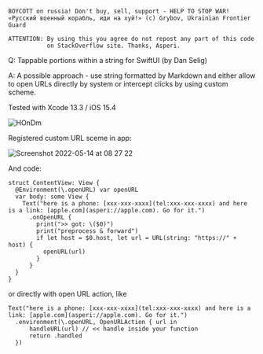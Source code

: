 ```
BOYCOTT on russia! Don't buy, sell, support - HELP TO STOP WAR!
«Русский военный корабль, иди на хуй!» (c) Grybov, Ukrainian Frontier Guard

ATTENTION: By using this you agree do not repost any part of this code
           on StackOverflow site. Thanks, Asperi.
```

Q: Tappable portions within a string for SwiftUI (by Dan Selig)

A: A possible approach - use string formatted by Markdown and either allow to open URLs directly by system or intercept clicks by using custom scheme.

Tested with Xcode 13.3 / iOS 15.4

![HOnDm](https://user-images.githubusercontent.com/62171579/168412041-e0894604-0f90-4ce6-bad9-3b003d563f7d.png)

Registered custom URL sceme in app:

![Screenshot 2022-05-14 at 08 27 22](https://user-images.githubusercontent.com/62171579/168412058-bf31e3ac-10ce-4610-bd25-ba079db7d634.png)

And code:

```
struct ContentView: View {
  @Environment(\.openURL) var openURL
  var body: some View {
    Text("here is a phone: [xxx-xxx-xxxx](tel:xxx-xxx-xxxx) and here is a link: [apple.com](asperi://apple.com). Go for it.")
      .onOpenURL {
        print(">> got: \($0)")
        print("preprocess & forward")
        if let host = $0.host, let url = URL(string: "https://" + host) {
          openURL(url)
        }
      }
  }
}
```

or directly with open URL action, like

    Text("here is a phone: [xxx-xxx-xxxx](tel:xxx-xxx-xxxx) and here is a link: [apple.com](asperi://apple.com). Go for it.")
      .environment(\.openURL, OpenURLAction { url in
          handleURL(url) // << handle inside your function
          return .handled
      })
